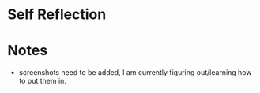 # Self Reflection

# Notes
- screenshots need to be added, I am currently figuring out/learning how to put them in.
